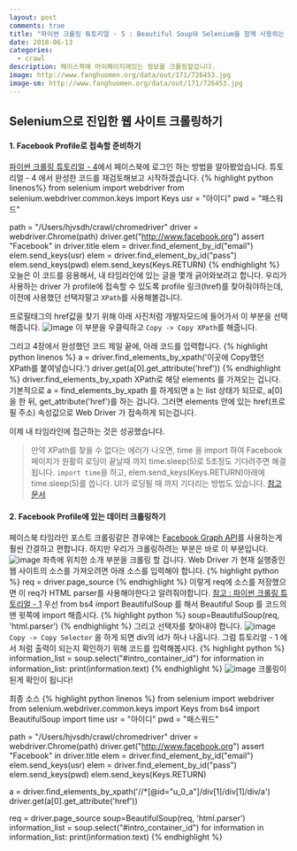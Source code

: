 ```yaml
---
layout: post
comments: true
title: "파이썬 크롤링 튜토리얼 - 5 : Beautiful Soup와 Selenium을 함께 사용하는 방법"
date: 2018-06-13
categories:
  - crawl
description: 페이스북에 마이페이지에있는 정보를 크롤링할겁니다.
image: http://www.fanghuomen.org/data/out/171/726453.jpg
image-sm: http://www.fanghuomen.org/data/out/171/726453.jpg
---
```

## Selenium으로 진입한 웹 사이트 크롤링하기

#### 1. Facebook Profile로 접속할 준비하기
[파이썬 크롤링 튜토리얼 - 4](/2018/06/12/python-crawling-selenium-2/)에서 페이스북에 로그인 하는 방법을 알아봤었습니다.
튜토리얼 - 4 에서 완성한 코드를 재검토해보고 시작하겠습니다. 
{% highlight python linenos%}
from selenium import webdriver
from selenium.webdriver.common.keys import Keys
usr = "아이디"
pwd = "패스워드"

path = "/Users/hjvsdh/crawl/chromedriver"
driver = webdriver.Chrome(path)
driver.get("http://www.facebook.org")
assert "Facebook" in driver.title
elem = driver.find_element_by_id("email")
elem.send_keys(usr)
elem = driver.find_element_by_id("pass")
elem.send_keys(pwd)
elem.send_keys(Keys.RETURN)
{% endhighlight %}
오늘은 이 코드를 응용해서, 내 타임라인에 있는 글을 몇개 긁어와보려고 합니다. 우리가 사용하는 driver 가 profile에 접속할 수 있도록 profile 링크(href)를 찾아줘야하는데, 이전에 사용했던 선택자말고 `XPath`를 사용해볼겁니다.

프로필태그의 href값을 찾기 위해 아래 사진처럼 개발자모드에 들어가서 이 부분을 선택해줍니다.
![image](https://user-images.githubusercontent.com/39974109/41325353-b99e94b6-6ef4-11e8-93ca-59d9ecca5e7c.png)
이 부분을 우클릭하고 `Copy -> Copy XPath`를 해줍니다.

그리고 4장에서 완성했던 코드 제일 끝에, 아래 코드를 입력합니다.
{% highlight python linenos %}
a = driver.find_elements_by_xpath('이곳에 Copy했던 XPath를 붙여넣습니다.')
driver.get(a[0].get_attribute('href'))
{% endhighlight %}
driver.find_elements_by_xpath XPath로 해당 elements 를 가져오는 겁니다. 기본적으로 a = find_elements_by_xpath 를 하게되면 a 는 list 상태가 되므로, a[0]을 한 뒤, get_attribute('href')를 하는 겁니다. 그러면 elements 안에 있는 href(프로필 주소) 속성값으로 Web Driver 가 접속하게 되는겁니다. 

이제 내 타임라인에 접근하는 것은 성공했습니다.

> 만약 XPath를 찾을 수 없다는 에러가 나오면, time 을 import 하여 Facebook 페이지가 원활히 로딩이 끝날때 까지 time.sleep(5)로 5초정도 기다려주면 해결됩니다. `import time`을 하고, elem.send_keys(Keys.RETURN)아래에 time.sleep(5)를 씁니다. UI가 로딩될 때 까지 기다리는 방법도 있습니다. [참고 문서](http://selenium-python.readthedocs.io/waits.html)

#### 2. Facebook Profile에 있는 데이터 크롤링하기
페이스북 타임라인 포스트 크롤링같은 경우에는 [Facebook Graph API](https://developers.facebook.com/docs/graph-api/?locale=ko_KR)를 사용하는게 훨씬 간결하고 편합니다. 하지만 우리가 크롤링하려는 부분은 바로 이 부분입니다.
![image](https://user-images.githubusercontent.com/39974109/41327261-bc0cfefa-6efd-11e8-9abd-a40bff4114f0.png)
좌측에 위치한 소개 부분을 크롤링 할 겁니다. Web Driver 가 현재 실행중인 웹 사이트의 소스를 가져오려면 아래 소스를 입력해야 합니다.
{% highlight python %}
req = driver.page_source
{% endhighlight %}
이렇게 req에 소스를 저장했으면 이 req가 HTML parser를 사용해야한다고 알려줘야합니다. [참고 : 파이썬 크롤링 튜토리얼 - 1](/2018/06/09/python-crawling-1/)
우선 from bs4 import BeautifulSoup 를 해서 Beautiful Soup 를 코드의 맨 윗쪽에 import 해줍시다.
{% highlight python %}
soup=BeautifulSoup(req, 'html.parser')
{% endhighlight %}
그리고 선택자를 찾아내야 합니다. 
![image](https://user-images.githubusercontent.com/39974109/41327433-6a5ebffc-6efe-11e8-93bc-c3c7b554957e.png)
`Copy -> Copy Selector` 을 하게 되면 div의 id가 하나 나옵니다. 그럼 튜토리얼 - 1 에서 처럼 출력이 되는지 확인하기 위해 코드를 입력해봅시다.
{% highlight python %}
information_list = soup.select("#intro_container_id")
for information in information_list:
	print(information.text)
{% endhighlight %}
![image](https://user-images.githubusercontent.com/39974109/41327533-d64ed58a-6efe-11e8-8688-5febd0b61725.png)
크롤링이 된게 확인이 됩니다! 


최종 소스
{% highlight python linenos %}
from selenium import webdriver
from selenium.webdriver.common.keys import Keys
from bs4 import BeautifulSoup
import time
usr = "아이디"
pwd = "패스워드"

path = "/Users/hjvsdh/crawl/chromedriver"
driver = webdriver.Chrome(path)
driver.get("http://www.facebook.org")
assert "Facebook" in driver.title
elem = driver.find_element_by_id("email")
elem.send_keys(usr)
elem = driver.find_element_by_id("pass")
elem.send_keys(pwd)
elem.send_keys(Keys.RETURN)

a = driver.find_elements_by_xpath('//*[@id="u_0_a"]/div[1]/div[1]/div/a')
driver.get(a[0].get_attribute('href'))

req = driver.page_source
soup=BeautifulSoup(req, 'html.parser')
information_list = soup.select("#intro_container_id")
for information in information_list:
	print(information.text)
{% endhighlight %}
